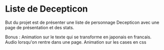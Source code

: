 # Liste de Decepticon

But du projet est de présenter une liste de personnage Decepticon avec une page de présentation et des stats.

Bonus : Animation sur le texte qui se transforme en japonais en francais.
Audio lorsqu'on rentre dans une page.
Animation sur les cases en css

